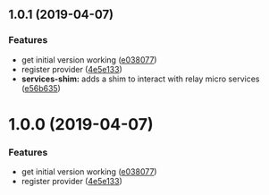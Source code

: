 ## 1.0.1 (2019-04-07)


### Features

* get initial version working ([e038077](https://github.com/thetutlage/base-provider/commit/e038077))
* register provider ([4e5e133](https://github.com/thetutlage/base-provider/commit/4e5e133))
* **services-shim:** adds a shim to interact with relay micro services ([e56b635](https://github.com/thetutlage/base-provider/commit/e56b635))



# 1.0.0 (2019-04-07)


### Features

* get initial version working ([e038077](https://github.com/thetutlage/base-provider/commit/e038077))
* register provider ([4e5e133](https://github.com/thetutlage/base-provider/commit/4e5e133))



